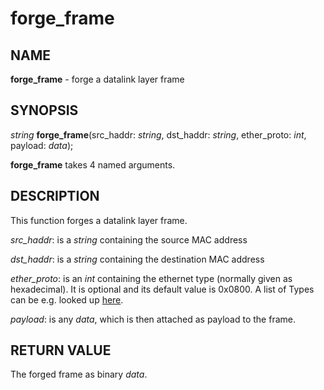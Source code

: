 # forge_frame

## NAME

**forge_frame** - forge a datalink layer frame

## SYNOPSIS

*string* **forge_frame**(src_haddr: *string*, dst_haddr: *string*, ether_proto: *int*, payload: *data*);

**forge_frame** takes 4 named arguments.

## DESCRIPTION

This function forges a datalink layer frame.

*src_haddr*: is a *string* containing the source MAC address

*dst_haddr*: is a *string* containing the destination MAC address

*ether_proto*: is an *int* containing the ethernet type (normally given as hexadecimal). It is optional and its default value is 0x0800.
A list of Types can be e.g. looked up [here](https://en.wikipedia.org/wiki/EtherType).

*payload*: is any *data*, which is then attached as payload to the frame. 

## RETURN VALUE

The forged frame as binary *data*.
